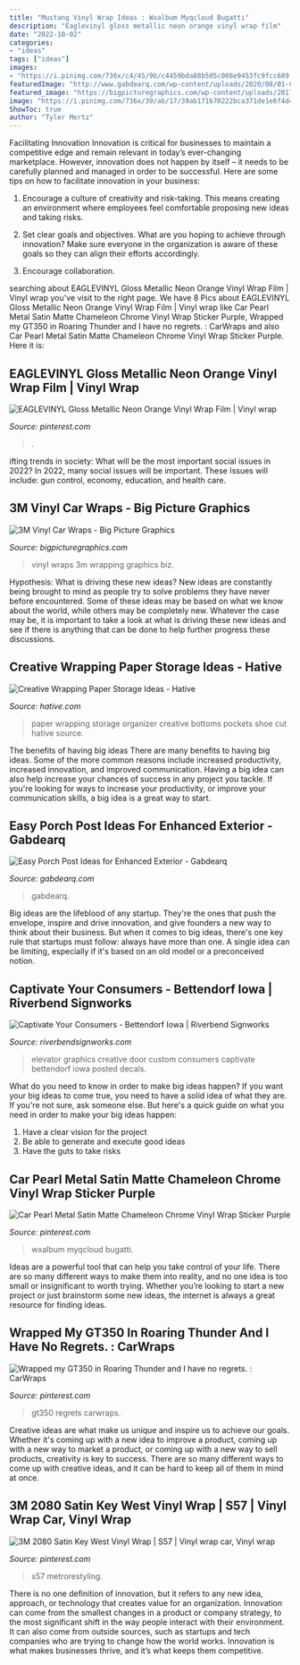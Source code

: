 ```yaml
---
title: "Mustang Vinyl Wrap Ideas : Wxalbum Myqcloud Bugatti"
description: "Eaglevinyl gloss metallic neon orange vinyl wrap film"
date: "2022-10-02"
categories:
- "ideas"
tags: ["ideas"]
images:
- "https://i.pinimg.com/736x/c4/45/9b/c4459bda88b505c008e9453fc9fcc689.jpg"
featuredImage: "http://www.gabdearq.com/wp-content/uploads/2020/08/01-Craftsman-Style-Porch-Column-600x900.jpg"
featured_image: "https://bigpicturegraphics.com/wp-content/uploads/2017/11/3M-best-vinyl-car-wraps.jpg"
image: "https://i.pinimg.com/736x/39/ab/17/39ab171b70222bca371de1e6f4d49d42.jpg"
ShowToc: true
author: "Tyler Mertz"
---
```



Facilitating Innovation
Innovation is critical for businesses to maintain a competitive edge and remain relevant in today’s ever-changing marketplace. However, innovation does not happen by itself – it needs to be carefully planned and managed in order to be successful. Here are some tips on how to facilitate innovation in your business:
1. Encourage a culture of creativity and risk-taking. This means creating an environment where employees feel comfortable proposing new ideas and taking risks.

2. Set clear goals and objectives. What are you hoping to achieve through innovation? Make sure everyone in the organization is aware of these goals so they can align their efforts accordingly.

3. Encourage collaboration.

	

		
searching about EAGLEVINYL Gloss Metallic Neon Orange Vinyl Wrap Film | Vinyl wrap you've visit to the right page. We have 8 Pics about EAGLEVINYL Gloss Metallic Neon Orange Vinyl Wrap Film | Vinyl wrap like Car Pearl Metal Satin Matte Chameleon Chrome Vinyl Wrap Sticker Purple, Wrapped my GT350 in Roaring Thunder and I have no regrets. : CarWraps and also Car Pearl Metal Satin Matte Chameleon Chrome Vinyl Wrap Sticker Purple. Here it is:
		
    
## EAGLEVINYL Gloss Metallic Neon Orange Vinyl Wrap Film | Vinyl Wrap

<img loading=lazy src="https://i.pinimg.com/736x/af/ad/c0/afadc0883f733f819d2c44d262c73f45.jpg" onerror="this.onerror=null;this.src='https://tse3.mm.bing.net/th?id=OIP.5OEtKcJDeBb2rR7Yz2IG-wHaFj&amp;pid=15.1';" alt="EAGLEVINYL Gloss Metallic Neon Orange Vinyl Wrap Film | Vinyl wrap">

_Source: pinterest.com_

>. 

	

ifting trends in society: What will be the most important social issues in 2022?
In 2022, many social issues will be important. These Issues will include: gun control, economy, education, and health care.

    
## 3M Vinyl Car Wraps - Big Picture Graphics

<img loading=lazy src="https://bigpicturegraphics.com/wp-content/uploads/2017/11/3M-best-vinyl-car-wraps.jpg" onerror="this.onerror=null;this.src='https://tse2.mm.bing.net/th?id=OIP.ElMEF0SPMZEgJcoaX2SLxgHaEK&amp;pid=15.1';" alt="3M Vinyl Car Wraps - Big Picture Graphics">

_Source: bigpicturegraphics.com_

>vinyl wraps 3m wrapping graphics biz. 

	

Hypothesis: What is driving these new ideas?
New ideas are constantly being brought to mind as people try to solve problems they have never before encountered. Some of these ideas may be based on what we know about the world, while others may be completely new. Whatever the case may be, it is important to take a look at what is driving these new ideas and see if there is anything that can be done to help further progress these discussions.

    
## Creative Wrapping Paper Storage Ideas - Hative

<img loading=lazy src="https://hative.com/wp-content/uploads/2015/02/wrapping-paper-storage/20-wrapping-paper-storage.jpg" onerror="this.onerror=null;this.src='https://tse2.mm.bing.net/th?id=OIP.wZUdTR3xMDNRyn4kwGkOxQHaJ4&amp;pid=15.1';" alt="Creative Wrapping Paper Storage Ideas - Hative">

_Source: hative.com_

>paper wrapping storage organizer creative bottoms pockets shoe cut hative source. 

	

The benefits of having big ideas
There are many benefits to having big ideas. Some of the more common reasons include increased productivity, increased innovation, and improved communication. Having a big idea can also help increase your chances of success in any project you tackle. If you're looking for ways to increase your productivity, or improve your communication skills, a big idea is a great way to start.

    
## Easy Porch Post Ideas For Enhanced Exterior - Gabdearq

<img loading=lazy src="http://www.gabdearq.com/wp-content/uploads/2020/08/01-Craftsman-Style-Porch-Column-600x900.jpg" onerror="this.onerror=null;this.src='https://tse3.mm.bing.net/th?id=OIP.8DvQtoNrMFYqYVkU8Y5DkgHaLH&amp;pid=15.1';" alt="Easy Porch Post Ideas for Enhanced Exterior - Gabdearq">

_Source: gabdearq.com_

>gabdearq. 

	

Big ideas are the lifeblood of any startup. They're the ones that push the envelope, inspire and drive innovation, and give founders a new way to think about their business. But when it comes to big ideas, there's one key rule that startups must follow: always have more than one. A single idea can be limiting, especially if it's based on an old model or a preconceived notion.

    
## Captivate Your Consumers - Bettendorf Iowa | Riverbend Signworks

<img loading=lazy src="https://www.riverbendsignworks.com/wp-content/uploads/2017/06/custom-elevator-door-graphics-design-and-installation-in-bettendorf-iowa-1170x585.jpg" onerror="this.onerror=null;this.src='https://tse3.mm.bing.net/th?id=OIP.mEnDErGrRt2kgbK90m6w7wHaDt&amp;pid=15.1';" alt="Captivate Your Consumers - Bettendorf Iowa | Riverbend Signworks">

_Source: riverbendsignworks.com_

>elevator graphics creative door custom consumers captivate bettendorf iowa posted decals. 

	

What do you need to know in order to make big ideas happen?
If you want your big ideas to come true, you need to have a solid idea of what they are. If you're not sure, ask someone else. But here's a quick guide on what you need in order to make your big ideas happen: 
1. Have a clear vision for the project 
2. Be able to generate and execute good ideas 
3. Have the guts to take risks 

    
## Car Pearl Metal Satin Matte Chameleon Chrome Vinyl Wrap Sticker Purple

<img loading=lazy src="https://i.pinimg.com/736x/96/38/70/963870ae2b1920c4377e2e36a01695ed.jpg" onerror="this.onerror=null;this.src='https://tse2.mm.bing.net/th?id=OIP.F_aBd3dPV0twDJYoRU7_BwHaHa&amp;pid=15.1';" alt="Car Pearl Metal Satin Matte Chameleon Chrome Vinyl Wrap Sticker Purple">

_Source: pinterest.com_

>wxalbum myqcloud bugatti. 

	

Ideas are a powerful tool that can help you take control of your life. There are so many different ways to make them into reality, and no one idea is too small or insignificant to worth trying. Whether you’re looking to start a new project or just brainstorm some new ideas, the internet is always a great resource for finding ideas.

    
## Wrapped My GT350 In Roaring Thunder And I Have No Regrets. : CarWraps

<img loading=lazy src="https://i.pinimg.com/736x/39/ab/17/39ab171b70222bca371de1e6f4d49d42.jpg" onerror="this.onerror=null;this.src='https://tse2.mm.bing.net/th?id=OIP.9cDKpPnYD4Na9ynBItPuKQHaFj&amp;pid=15.1';" alt="Wrapped my GT350 in Roaring Thunder and I have no regrets. : CarWraps">

_Source: pinterest.com_

>gt350 regrets carwraps. 

	

Creative ideas are what make us unique and inspire us to achieve our goals. Whether it's coming up with a new idea to improve a product, coming up with a new way to market a product, or coming up with a new way to sell products, creativity is key to success. There are so many different ways to come up with creative ideas, and it can be hard to keep all of them in mind at once.

    
## 3M 2080 Satin Key West Vinyl Wrap | S57 | Vinyl Wrap Car, Vinyl Wrap

<img loading=lazy src="https://i.pinimg.com/736x/c4/45/9b/c4459bda88b505c008e9453fc9fcc689.jpg" onerror="this.onerror=null;this.src='https://tse4.mm.bing.net/th?id=OIP.cMnugE61J7M8dluKA254agHaHa&amp;pid=15.1';" alt="3M 2080 Satin Key West Vinyl Wrap | S57 | Vinyl wrap car, Vinyl wrap">

_Source: pinterest.com_

>s57 metrorestyling. 

	

There is no one definition of innovation, but it refers to any new idea, approach, or technology that creates value for an organization. Innovation can come from the smallest changes in a product or company strategy, to the most significant shift in the way people interact with their environment. It can also come from outside sources, such as startups and tech companies who are trying to change how the world works. Innovation is what makes businesses thrive, and it’s what keeps them competitive.

